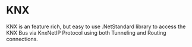 # KNX
KNX is an feature rich, but easy to use .NetStandard library to access the KNX Bus via KnxNetIP Protocol using both Tunneling and Routing connections.